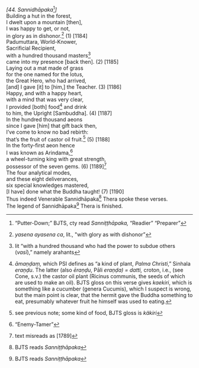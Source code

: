 *\[44. Sannidhāpaka*[^1]*\]*  
Building a hut in the forest,  
I dwelt upon a mountain \[then\],  
I was happy to get, or not,  
in glory as in dishonor.[^2] (1) \[1184\]  
Padumuttara, World-Knower,  
Sacrificial Recipient,  
with a hundred thousand masters[^3]  
came into my presence \[back then\]. (2) \[1185\]  
Laying out a mat made of grass  
for the one named for the lotus,  
the Great Hero, who had arrived,  
\[and\] I gave \[it\] to \[him,\] the Teacher. (3) \[1186\]  
Happy, and with a happy heart,  
with a mind that was very clear,  
I provided \[both\] food[^4] and drink  
to him, the Upright \[Sambuddha\]. (4) \[1187\]  
In the hundred thousand aeons  
since I gave \[him\] that gift back then,  
I’ve come to know no bad rebirth:  
that’s the fruit of castor oil fruit.[^5] (5) \[1188\]  
In the forty-first aeon hence  
I was known as Arindama,[^6]  
a wheel-turning king with great strength,  
possessor of the seven gems. (6) \[1189\][^7]  
The four analytical modes,  
and these eight deliverances,  
six special knowledges mastered,  
\[I have\] done what the Buddha taught! (7) \[1190\]  
Thus indeed Venerable Sannidhāpaka[^8] Thera spoke these verses.  
The legend of Sannidhāpaka[^9] Thera is finished.  
[^1]: “Putter-Down;” BJTS, cty read *Sanniṭṭhāpaka,* “Readier”
    “Preparer”  
[^2]: *yasena ayasena ca*, lit., "with glory as with dishonor”  
[^3]: lit “with a hundred thousand who had the power to subdue others
    (*vasī*),” namely arahants  
[^4]: *āmaṇḍaṃ,* which PSI defines as “a kind of plant, *Palma
    Christi*,” Sinhala *eraṇḍu*. The latter (also *ēraṇḍu*, Pāli
    *eraṇḍa) = datti,* croton, i.e., (see Cone, s.v.) the castor oil
    plant (Ricinus communis, the seeds of which are used to make an
    oil). BJTS gloss on this verse gives *kaekiri*, which is something
    like a cucumber (genera Cucumis), which I suspect is wrong, but the
    main point is clear, that the hermit gave the Buddha something to
    eat, presumably whatever fruit he himself was used to eating.  
[^5]: see previous note; some kind of food, BJTS gloss is *käkiri*  
[^6]: “Enemy-Tamer”  
[^7]: text misreads as \[1789\]  
[^8]: BJTS reads *Sanniṭṭhāpaka*  
[^9]: BJTS reads *Sanniṭṭhāpaka*
